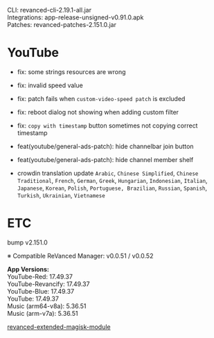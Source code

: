 CLI: revanced-cli-2.19.1-all.jar  
Integrations: app-release-unsigned-v0.91.0.apk  
Patches: revanced-patches-2.151.0.jar  

YouTube
==
- fix: some strings resources are wrong
- fix: invalid speed value
- fix: patch fails when `custom-video-speed patch` is excluded
- fix: reboot dialog not showing when adding custom filter
- fix: `copy with timestamp` button sometimes not copying correct timestamp
- feat(youtube/general-ads-patch): hide channelbar join button
- feat(youtube/general-ads-patch): hide channel member shelf

- crowdin translation update
`Arabic`, `Chinese Simplified`, `Chinese Traditional`, `French`, `German`, `Greek`, `Hungarian`, `Indonesian`, `Italian`, `Japanese`, `Korean`, `Polish`, `Portuguese, Brazilian`, `Russian`, `Spanish`, `Turkish`, `Ukrainian`, `Vietnamese` 

ETC
==
bump v2.151.0

※ Compatible ReVanced Manager: v0.0.51 / v0.0.52
  
**App Versions:**  
YouTube-Red: 17.49.37  
YouTube-Revancify: 17.49.37  
YouTube-Blue: 17.49.37  
YouTube: 17.49.37  
Music (arm64-v8a): 5.36.51  
Music (arm-v7a): 5.36.51  

[revanced-extended-magisk-module](https://github.com/nikhilbadyal/revanced-magisk-module)  
